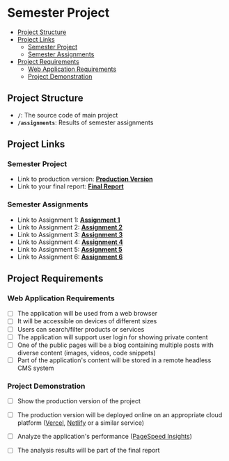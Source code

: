 # Semester Project <!-- omit in toc -->

- [Project Structure](#project-structure)
- [Project Links](#my-project-links)
  - [Semester Project](#semester-project)
  - [Semester Assignments](#semester-assignments)
- [Project Requirements](#project-requirements)
  - [Web Application Requirements](#web-application-requirements)
  - [Project Demonstration](#project-demonstration)

## Project Structure

- **`/`**: The source code of main project
- **`/assignments`**: Results of semester assignments

## Project Links

### Semester Project

- Link to production version: [**Production Version**](https://hci-lemon.vercel.app/) 
- Link to your final report: [**Final Report**](https://river-top-efc.notion.site/COOLCOOK-izvje-taj-22826d18c2438051a5c5e674ca54fe63) 


### Semester Assignments

- Link to Assignment 1: [**Assignment 1**](https://github.com/mmajic03/HCI/blob/main/assignments/assigment1.mkv) 
- Link to Assignment 2: [**Assignment 2**](https://boiled-packet-d4d.notion.site/Korisni-ka-su-elja-projekt-12fb0a75ac3c805c9d6eec232135c5e8) 
- Link to Assignment 3: [**Assignment 3**](https://coolcook.vercel.app/) 
- Link to Assignment 4: [**Assignment 4**](https://boiled-packet-d4d.notion.site/HCI-Low-High-fidelity-prototy-15ab0a75ac3c80649358e9cb3e508f90)
- Link to Assignment 5: [**Assignment 5**](https://hci-lemon.vercel.app/blog)
- Link to Assignment 6: [**Assignment 6**](https://hci-lemon.vercel.app/)

## Project Requirements

### Web Application Requirements

- [ ] The application will be used from a web browser
- [ ] It will be accessible on devices of different sizes
- [ ] Users can search/filter products or services
- [ ] The application will support user login for showing private content
- [ ] One of the public pages will be a blog containing multiple posts with diverse content (images, videos, code snippets)
- [ ] Part of the application's content will be stored in a remote headless CMS system

### Project Demonstration

- [ ] Show the production version of the project
- [ ] The production version will be deployed online on an appropriate cloud platform ([Vercel](https://vercel.com), [Netlify](https://www.netlify.com/) or a similar service)
- [ ] Analyze the application's performance ([PageSpeed Insights](https://pagespeed.web.dev/))
- [ ] The analysis results will be part of the final report

